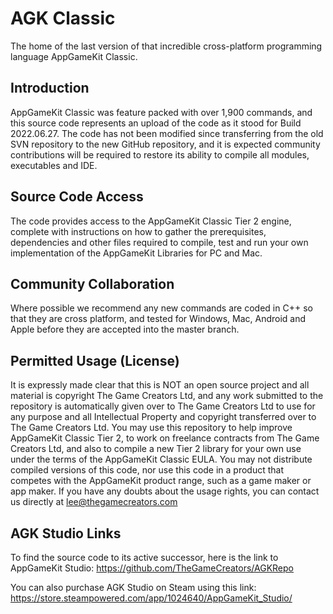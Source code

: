 # AGK Classic
The home of the last version of that incredible cross-platform programming language AppGameKit Classic.

## Introduction

AppGameKit Classic was feature packed with over 1,900 commands, and this source code represents an upload of the code as it stood for Build 2022.06.27. The code has not been modified since transferring from the old SVN repository to the new GitHub repository, and it is expected community contributions will be required to restore its ability to compile all modules, executables and IDE.

## Source Code Access

The code provides access to the AppGameKit Classic Tier 2 engine, complete with instructions on how to gather the prerequisites, dependencies and other files required to compile, test and run your own implementation of the AppGameKit Libraries for PC and Mac.

## Community Collaboration

Where possible we recommend any new commands are coded in C++ so that they are cross platform, and tested for Windows, Mac, Android and Apple before they are accepted into the master branch.

## Permitted Usage (License)

It is expressly made clear that this is NOT an open source project and all material is copyright The Game Creators Ltd, and any work submitted to the repository is automatically given over to The Game Creators Ltd to use for any purpose and all Intellectual Property and copyright transferred over to The Game Creators Ltd. You may use this repository to help improve AppGameKit Classic Tier 2, to work on freelance contracts from The Game Creators Ltd, and also to compile a new Tier 2 library for your own use under the terms of the AppGameKit Classic EULA. You may not distribute compiled versions of this code, nor use this code in a product that competes with the AppGameKit product range, such as a game maker or app maker. If you have any doubts about the usage rights, you can contact us directly at lee@thegamecreators.com

## AGK Studio Links

To find the source code to its active successor, here is the link to AppGameKit Studio: https://github.com/TheGameCreators/AGKRepo

You can also purchase AGK Studio on Steam using this link: https://store.steampowered.com/app/1024640/AppGameKit_Studio/
